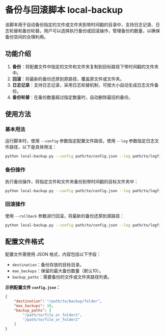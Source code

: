 # 备份与回滚脚本 local-backup

该脚本用于自动备份指定的文件或文件夹到带时间戳的目录中，支持日志记录、日志轮替和备份轮替。用户可以选择执行备份或回滚操作，管理备份的数量，以确保备份空间的合理利用。

## 功能介绍

1. **备份**：将配置文件中指定的文件和文件夹复制到目标路径下带时间戳的文件夹中。
2. **回滚**：将最新的备份还原到原路径，覆盖原文件或文件夹。
3. **日志记录**：支持日志记录，采用日志轮替机制，可按大小自动生成日志文件备份。
4. **备份轮替**：在备份数量超过指定数量时，自动删除最旧的备份。

## 使用方法

### 基本用法

运行脚本时，使用 `--config` 参数指定配置文件路径，使用 `--log` 参数指定日志文件路径，以下是具体用法：

```bash
python local-backup.py --config path/to/config.json --log path/to/logfile.log
```

### 备份操作

执行备份操作，将指定文件和文件夹备份到带时间戳的目标文件夹中：

```bash
python local-backup.py --config path/to/config.json --log path/to/logfile.log
```

### 回滚操作

使用 `--rollback` 参数进行回滚，将最新的备份还原到源路径：

```bash
python local-backup.py --config path/to/config.json --log path/to/logfile.log --rollback
```

## 配置文件格式

配置文件需使用 JSON 格式，内容包括以下字段：

- `destination`：备份存放的目标目录。
- `max_backups`：保留的最大备份数量（默认10）。
- `backup_paths`：需要备份的文件或文件夹路径列表。

**示例配置文件 `config.json`：**

```json
{
    "destination": "/path/to/backup/folder",
    "max_backups": 10,
    "backup_paths": [
        "/path/to/file_or_folder1",
        "/path/to/file_or_folder2"
    ]
}
```
